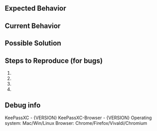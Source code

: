 <!--- Provide a general summary of the issue in the title above -->
## Expected Behavior
<!--- If you're describing a bug, tell us what should happen -->
<!--- If you're suggesting a change/improvement, tell us how it should work -->


## Current Behavior
<!--- If describing a bug, tell us what happens instead of the expected behavior -->
<!--- If suggesting a change/improvement, explain the difference from the current behavior -->


## Possible Solution
<!--- Not obligatory, but suggest a fix/reason for the bug, -->
<!--- or ideas how to implement the addition or change -->


## Steps to Reproduce (for bugs)
<!--- Provide a link to a live example, or an unambiguous set of steps to -->
<!--- reproduce this bug. Include code to reproduce, if relevant -->
1.
2.
3.
4.

## Debug info
<!--- Please copy/paste the browser's JavaScript console messages and errors here -->
KeePassXC - {VERSION}
KeePassXC-Browser - {VERSION}
Operating system: Mac/Win/Linux
Browser: Chrome/Firefox/Vivaldi/Chromium
